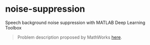 # noise-suppression
Speech background noise suppression with MATLAB Deep Learning Toolbox
> Problem description proposed by MathWorks [here](https://github.com/mathworks/MathWorks-Excellence-in-Innovation/tree/main/projects/Speech%20Background%20Noise%20Suppression%20with%20Deep%20Learning).
